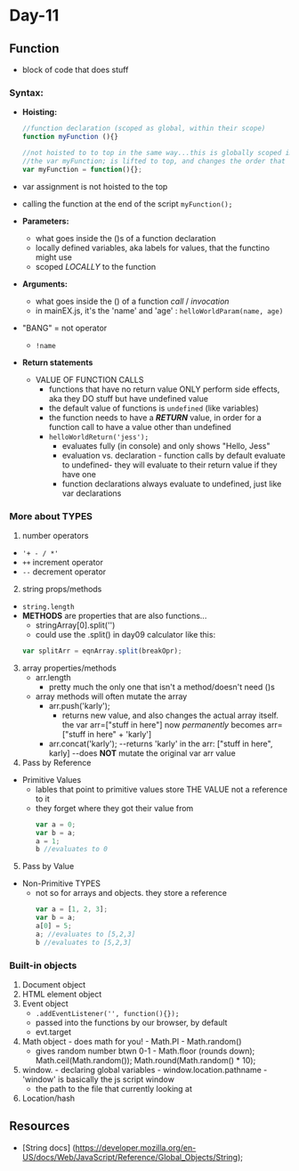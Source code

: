 # Day-11

## Function
- block of code that does stuff
### Syntax:
  - **Hoisting:**
    ```js
    //function declaration (scoped as global, within their scope)
    function myFunction (){}

    //not hoisted to to top in the same way...this is globally scoped immediately in JS
    //the var myFunction; is lifted to top, and changes the order that the code is run
    var myFunction = function(){};
    ```
  - var assignment is not hoisted to the top
  - calling the function at the end of the script
    `myFunction();`

- **Parameters:**
  - what goes inside the ()s of a function declaration
  - locally defined variables, aka labels for values, that the functino might use
  - scoped _LOCALLY_ to the function
- **Arguments:**
  - what goes inside the () of a function _call_ / _invocation_
  - in mainEX.js, it's the 'name' and 'age' :
    `helloWorldParam(name, age)`
- "BANG" = not operator
    - `!name`
- **Return statements**
  - VALUE OF FUNCTION CALLS
    - functions that have no return value ONLY perform side effects, aka they DO stuff but have undefined value
    - the default value of functions is `undefined` (like variables)
    - the function needs to have a ***RETURN*** value, in order for a function call to have a value other than undefined
    - `helloWorldReturn('jess');`
      - evaluates fully (in console) and only shows "Hello, Jess"
      - evaluation vs. declaration  - function calls by default evaluate to undefined- they will evaluate to their return value if they have one
      - function declarations always evaluate to undefined, just like var declarations

### More about TYPES
1. number operators
  - `'+ - / *'`
  - `++` increment operator
  - `--` decrement operator
2. string props/methods
  - `string.length`
  - **METHODS** are properties that are also functions...
    - stringArray[0].split('')
    - could use the .split() in day09 calculator like this:
    ```js
    var splitArr = eqnArray.split(breakOpr);
    ```
3. array properties/methods
    - arr.length
      - pretty much the only one that isn't a method/doesn't need ()s
    - array methods will often mutate the array
      - arr.push('karly');
        - returns new value, and also changes the actual array itself. the var arr=["stuff in here"] now _permanently_ becomes arr=["stuff in here" + 'karly']
      - arr.concat('karly');
        --returns 'karly' in the arr: ["stuff in here", karly]
        --does **NOT** mutate the original var arr value
4. Pass by Reference
  - Primitive Values
    - lables that point to primitive values store THE VALUE not a reference to it
    - they forget where they got their value from  
        ``` js
        var a = 0;
        var b = a;
        a = 1;
        b //evaluates to 0
        ```
5. Pass by Value
  - Non-Primitive TYPES
    - not so for arrays and objects. they store a reference
        ``` js
        var a = [1, 2, 3];
        var b = a;
        a[0] = 5;
        a; //evaluates to [5,2,3]
        b //evaluates to [5,2,3]
        ```

### Built-in objects
  1. Document object
  2. HTML element object
  3. Event object
      - `.addEventListener('', function(){});`
      - passed into the functions by our browser, by default
      - evt.target
  4. Math object
    - does math for you!
    - Math.PI
    - Math.random()
      - gives random number btwn 0-1
    - Math.floor (rounds down); Math.ceil(Math.random()); Math.round(Math.random() * 10);
  5. window.
    - declaring global variables
    - window.location.pathname
    - 'window' is basically the js script window
      - the path to the file that currently looking at
6. Location/hash


## Resources
- [String docs] (https://developer.mozilla.org/en-US/docs/Web/JavaScript/Reference/Global_Objects/String);

